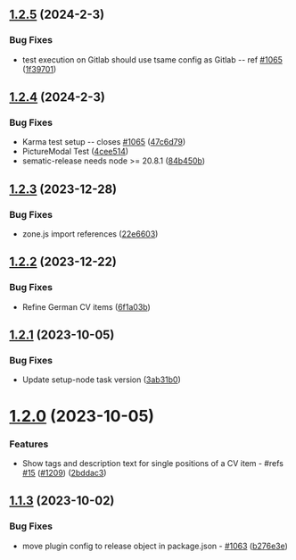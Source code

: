 ## [1.2.5](https://github.com/StegSchreck/AngularCV/compare/v1.2.4...v1.2.5) (2024-2-3)


### Bug Fixes

* test execution on Gitlab should use tsame config as Gitlab -- ref [#1065](https://github.com/StegSchreck/AngularCV/issues/1065) ([1f39701](https://github.com/StegSchreck/AngularCV/commit/1f39701c392178790ea86089aa580d60de596415))

## [1.2.4](https://github.com/StegSchreck/AngularCV/compare/v1.2.3...v1.2.4) (2024-2-3)


### Bug Fixes

* Karma test setup -- closes [#1065](https://github.com/StegSchreck/AngularCV/issues/1065) ([47c6d79](https://github.com/StegSchreck/AngularCV/commit/47c6d7900c051648a2a086268b2fef634835b84e))
* PictureModal Test ([4cee514](https://github.com/StegSchreck/AngularCV/commit/4cee5144d295694757fa2889963e82954d0dd019))
* sematic-release needs node >= 20.8.1 ([84b450b](https://github.com/StegSchreck/AngularCV/commit/84b450bd5a25943da1bd51365a3b5c2a85cf320d))

## [1.2.3](https://github.com/StegSchreck/AngularCV/compare/v1.2.2...v1.2.3) (2023-12-28)


### Bug Fixes

* zone.js import references ([22e6603](https://github.com/StegSchreck/AngularCV/commit/22e660377f61d7ddb72a45862e6a3238775c4603))

## [1.2.2](https://github.com/StegSchreck/AngularCV/compare/v1.2.1...v1.2.2) (2023-12-22)


### Bug Fixes

* Refine German CV items ([6f1a03b](https://github.com/StegSchreck/AngularCV/commit/6f1a03be33aaf3e3f81ae375fa59d70ecafff6e3))

## [1.2.1](https://github.com/StegSchreck/AngularCV/compare/v1.2.0...v1.2.1) (2023-10-05)


### Bug Fixes

* Update setup-node task version ([3ab31b0](https://github.com/StegSchreck/AngularCV/commit/3ab31b0bdec4838aad11ba619f6f8bdf18964bb5))

# [1.2.0](https://github.com/StegSchreck/AngularCV/compare/v1.1.3...v1.2.0) (2023-10-05)


### Features

* Show tags and description text for single positions of a CV item - #refs [#15](https://github.com/StegSchreck/AngularCV/issues/15) ([#1209](https://github.com/StegSchreck/AngularCV/issues/1209)) ([2bddac3](https://github.com/StegSchreck/AngularCV/commit/2bddac33aea653dfcceb5cf07393ff12cbb1e38d))

## [1.1.3](https://github.com/StegSchreck/AngularCV/compare/v1.1.2...v1.1.3) (2023-10-02)


### Bug Fixes

* move plugin config to release object in package.json - [#1063](https://github.com/StegSchreck/AngularCV/issues/1063) ([b276e3e](https://github.com/StegSchreck/AngularCV/commit/b276e3ebc45bbd0a0fa617d5dddace531c6758a9))
